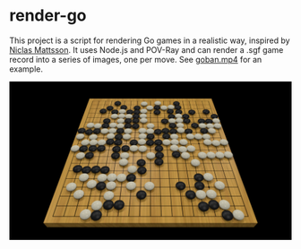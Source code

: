 # render-go

This project is a script for rendering Go games in a realistic way, inspired by [Niclas Mattsson](https://senseis.xmp.net/?NaturalStonePlacement). It uses Node.js and POV-Ray and can render a .sgf game record into a series of images, one per move. See [goban.mp4](goban.mp4) for an example.

![](goban.png)